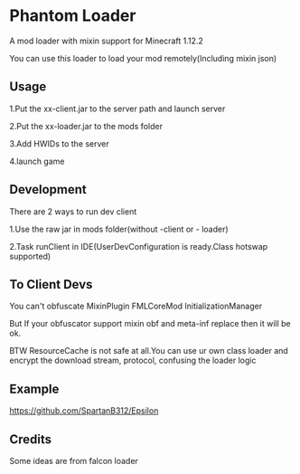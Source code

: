 # Phantom Loader
A mod loader with mixin support for Minecraft 1.12.2

You can use this loader to load your mod remotely(Including mixin json)

## Usage
1.Put the xx-client.jar to the server path and launch server

2.Put the xx-loader.jar to the mods folder

3.Add HWIDs to the server

4.launch game


## Development
There are 2 ways to run dev client

1.Use the raw jar in mods folder(without -client or - loader)

2.Task runClient in IDE(UserDevConfiguration is ready.Class hotswap supported)


## To Client Devs
You can't obfuscate MixinPlugin FMLCoreMod InitializationManager

But If your obfuscator support mixin obf and meta-inf replace then it will be ok.

BTW ResourceCache is not safe at all.You can use ur own class loader and encrypt the download stream, protocol, confusing the loader logic

## Example
https://github.com/SpartanB312/Epsilon

## Credits
Some ideas are from falcon loader
